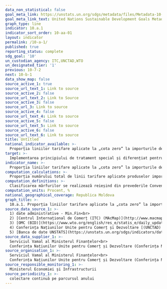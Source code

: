 ```yaml
---
data_non_statistical: false
goal_meta_link: https://unstats.un.org/sdgs/metadata/files/Metadata-10-0A-01.pdf
goal_meta_link_text: United Nations Sustainable Development Goals Metadata (pdf 564kB)
graph_type: line
indicator: 10.a.1
indicator_sort_order: 10-aa-01
layout: indicator
permalink: /10-a-1/
published: true
reporting_status: complete
sdg_goal: '10'
un_custodian_agency: ITC,UNCTAD,WTO
un_designated_tier: '1'
previous: 10-7-2
next: 10-b-1
data_show_map: false
source_active_1: true
source_url_text_1: Link to source
source_active_2: false
source_url_text_2: Link to Source
source_active_3: false
source_url_3: Link to source
source_active_4: false
source_url_text_4: Link to source
source_active_5: false
source_url_text_5: Link to source
source_active_6: false
source_url_text_6: Link to source
title: Untitled
national_indicator_available: >-
  Proporția liniilor tarifare aplicate la „cota zero” la importurile de mărfuri din țările subdezvoltate și celor în curs de dezvoltare
target: >-
  Implementarea principiului de tratament special și diferențiat pentru țările în curs de dezvoltare, în special pentru țările cel mai puțin dezvoltate, în conformitate cu acordurile Organizației Mondiale a Comerțului
indicator_name: >-
  Proporția liniilor tarifare aplicate la „cota zero” la importurile de mărfuri din țările subdezvoltate și celor în curs de dezvoltare
computation_calculations: >-
  Proporția numărului total de linii tarifare aplicate produselor importate din țările subdezvoltate și în curs de dezvoltare, corespunzând unei rate tarifare de 0% în capitolele 01-197 din Sistemul   armonizat de descriere și codificare a mărfurilor. Indicatorul este calculat ca proporție medie.
computation_definitions: >-
  Clasificarea mărfurilor se realizează reieșind din prevederile Convenției internațională privind sistemul armonizat de descriere și codificare a mărfurilor ( la care Republica Moldova a  aderat în anul 2004 prin Legea nr.112 ), care este unul din documentele de bază elaborate de Organizația Mondială a Vămilor. Pentru unificarea clasificării mărfurilor, este utilizată anexa la Convenția vizată, în care se regăsește o nomenclatură universală a mărfurilor, utilizată la moment de 207 țări ale lumii în calitate de bază a tarifelor vamale de export/import, dar și în scopuri statistice. Nomenclatura combinată a mărfurilor este divizată în  21 de secțiuni, 97 capitole, 1200 de poziții tarifare și peste 5100 de sub poziții tarifare, în baza căreia se elaborează și se gestionează Tariful Vamal Integrat al Republicii Moldova (TARIM). În TARIM sunt stocate informații cu privire la măsurile tarifare și măsurile de politică economică aplicabile mărfurilor importate în Republica Moldova/exportate din Republica Moldova. TARIM-ul este publicat pe pagina web oficială a Serviciului Vamal (Legea nr. 172 din  25.07.2014 privind aprobarea Nomenclaturii combinate a mărfurilor).
computation_units: Procent, %
national_geographical_coverage: Republica Moldova
graph_title: >-
  10.a.1. Proporția liniilor tarifare aplicate la „cota zero” la importurile de mărfuri din țările subdezvoltate și celor în curs de dezvoltare
source_data_source_1: >-
  1) date administrative - Min.Fin<br> 
  2) [Centrul Internațional de Comerț (ITC) (MAcMap)](http://www.macmap.org)<br> 
  3) [OMC (BID)](https://www.wto.org/english/res_e/statis_e/daily_update_e/tariff_profiles/MD_E.pdf)<br> 
  4) Conferința Națiunilor Unite pentru Comerț și Dezvoltare [(UNCTAD) (TRAINS) databases](https://unctad.org/en/Pages/DITC/Trade-Analysis/Non-Tariff-Measures/NTMs-trains.aspx)<br> 
  5) [Banca de date UNSTATS](https://unstats.un.org/sdgs/indicators/database/)
source_data_supplier_1: >-
  Serviciul Vamal al Ministerul Finanțelor<br> 
  Conferința Națiunilor Unite pentru Comerț și Dezvoltare (Conferința Națiunilor Unite pentru Comerț și Dezvoltare (UNCTAD))/ Organizația Mondială a Comerțului (Organizația Mondială a Comerțului (WTO))
source_organisation_1: >-
  Serviciul Vamal al Ministerul Finanțelor<br> 
  Conferința Națiunilor Unite pentru Comerț și Dezvoltare (Conferința Națiunilor Unite pentru Comerț și Dezvoltare (UNCTAD))/ Organizația Mondială a Comerțului (WTO)
source_responsible_monitoring_1: >-
  Ministerul Economiei și Infrastructurii
source_periodicity_1: >-
  colectare continuă pe parcursul anului
---
```

